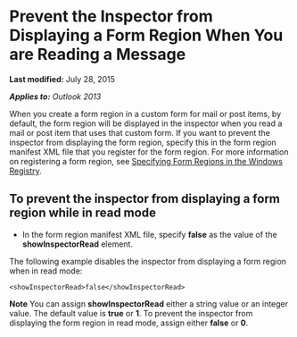 
# Prevent the Inspector from Displaying a Form Region When You are Reading a Message

 **Last modified:** July 28, 2015

 _**Applies to:** Outlook 2013_

When you create a form region in a custom form for mail or post items, by default, the form region will be displayed in the inspector when you read a mail or post item that uses that custom form. If you want to prevent the inspector from displaying the form region, specify this in the form region manifest XML file that you register for the form region. For more information on registering a form region, see  [Specifying Form Regions in the Windows Registry](0de3fcb1-b357-8300-c943-9a5a788d4976.md).


## To prevent the inspector from displaying a form region while in read mode


- In the form region manifest XML file, specify  **false** as the value of the **showInspectorRead** element.
    
The following example disables the inspector from displaying a form region when in read mode:


```
<showInspectorRead>false</showInspectorRead>
```


 **Note**  You can assign  **showInspectorRead** either a string value or an integer value. The default value is **true** or **1**. To prevent the inspector from displaying the form region in read mode, assign either  **false** or **0**.

